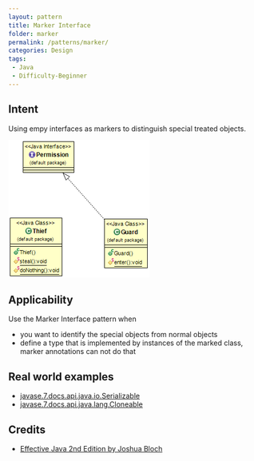 ```yaml
---
layout: pattern
title: Marker Interface
folder: marker
permalink: /patterns/marker/
categories: Design
tags:
 - Java
 - Difficulty-Beginner
---
```


## Intent
Using empy interfaces as markers to distinguish special treated objects.

![alt text](./marker/etc/MarkerDiagram.png "Marker Interface")

## Applicability
Use the Marker Interface pattern when

* you want to identify the special objects from normal objects
* define a type that is implemented by instances of the marked class, marker annotations can not do that

## Real world examples

* [javase.7.docs.api.java.io.Serializable](https://docs.oracle.com/javase/7/docs/api/java/io/Serializable.html)
* [javase.7.docs.api.java.lang.Cloneable](https://docs.oracle.com/javase/7/docs/api/java/lang/Cloneable.html)

## Credits

* [Effective Java 2nd Edition by Joshua Bloch](https://www.amazon.com/Effective-Java-2nd-Joshua-Bloch/dp/0321356683)
